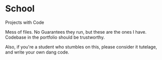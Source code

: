 # School
Projects with Code


Mess of files. No Guarantees they run, but these are the ones I have. Codebase in the portfolio should be trustworthy.

Also, if you're a student who stumbles on this, please consider it tutelage, and write your own dang code.
